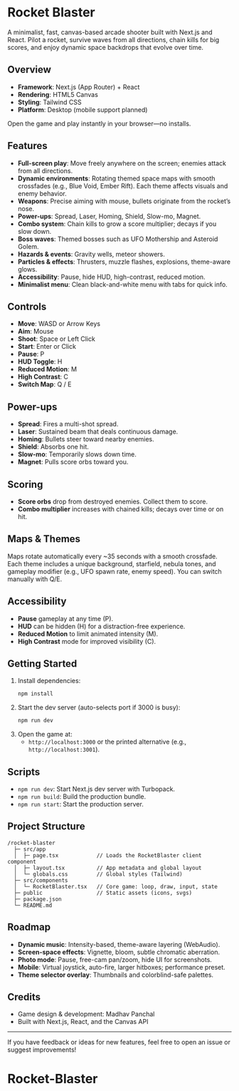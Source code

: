 # Rocket Blaster

A minimalist, fast, canvas-based arcade shooter built with Next.js and React. Pilot a rocket, survive waves from all directions, chain kills for big scores, and enjoy dynamic space backdrops that evolve over time.

## Overview
- **Framework**: Next.js (App Router) + React
- **Rendering**: HTML5 Canvas
- **Styling**: Tailwind CSS
- **Platform**: Desktop (mobile support planned)

Open the game and play instantly in your browser—no installs.

## Features
- **Full-screen play**: Move freely anywhere on the screen; enemies attack from all directions.
- **Dynamic environments**: Rotating themed space maps with smooth crossfades (e.g., Blue Void, Ember Rift). Each theme affects visuals and enemy behavior.
- **Weapons**: Precise aiming with mouse, bullets originate from the rocket’s nose.
- **Power-ups**: Spread, Laser, Homing, Shield, Slow-mo, Magnet.
- **Combo system**: Chain kills to grow a score multiplier; decays if you slow down.
- **Boss waves**: Themed bosses such as UFO Mothership and Asteroid Golem.
- **Hazards & events**: Gravity wells, meteor showers.
- **Particles & effects**: Thrusters, muzzle flashes, explosions, theme-aware glows.
- **Accessibility**: Pause, hide HUD, high-contrast, reduced motion.
- **Minimalist menu**: Clean black-and-white menu with tabs for quick info.

## Controls
- **Move**: WASD or Arrow Keys
- **Aim**: Mouse
- **Shoot**: Space or Left Click
- **Start**: Enter or Click
- **Pause**: P
- **HUD Toggle**: H
- **Reduced Motion**: M
- **High Contrast**: C
- **Switch Map**: Q / E

## Power-ups
- **Spread**: Fires a multi-shot spread.
- **Laser**: Sustained beam that deals continuous damage.
- **Homing**: Bullets steer toward nearby enemies.
- **Shield**: Absorbs one hit.
- **Slow-mo**: Temporarily slows down time.
- **Magnet**: Pulls score orbs toward you.

## Scoring
- **Score orbs** drop from destroyed enemies. Collect them to score.
- **Combo multiplier** increases with chained kills; decays over time or on hit.

## Maps & Themes
Maps rotate automatically every ~35 seconds with a smooth crossfade. Each theme includes a unique background, starfield, nebula tones, and gameplay modifier (e.g., UFO spawn rate, enemy speed). You can switch manually with Q/E.

## Accessibility
- **Pause** gameplay at any time (P).
- **HUD** can be hidden (H) for a distraction-free experience.
- **Reduced Motion** to limit animated intensity (M).
- **High Contrast** mode for improved visibility (C).

## Getting Started
1. Install dependencies:
   ```bash
   npm install
   ```
2. Start the dev server (auto-selects port if 3000 is busy):
   ```bash
   npm run dev
   ```
3. Open the game at:
   - `http://localhost:3000` or the printed alternative (e.g., `http://localhost:3001`).

## Scripts
- `npm run dev`: Start Next.js dev server with Turbopack.
- `npm run build`: Build the production bundle.
- `npm run start`: Start the production server.

## Project Structure
```
/rocket-blaster
  ├─ src/app
  │  ├─ page.tsx            // Loads the RocketBlaster client component
  │  ├─ layout.tsx          // App metadata and global layout
  │  └─ globals.css         // Global styles (Tailwind)
  ├─ src/components
  │  └─ RocketBlaster.tsx   // Core game: loop, draw, input, state
  ├─ public                 // Static assets (icons, svgs)
  ├─ package.json
  └─ README.md
```

## Roadmap
- **Dynamic music**: Intensity-based, theme-aware layering (WebAudio).
- **Screen-space effects**: Vignette, bloom, subtle chromatic aberration.
- **Photo mode**: Pause, free-cam pan/zoom, hide UI for screenshots.
- **Mobile**: Virtual joystick, auto-fire, larger hitboxes; performance preset.
- **Theme selector overlay**: Thumbnails and colorblind-safe palettes.

## Credits
- Game design & development: Madhav Panchal
- Built with Next.js, React, and the Canvas API

---

If you have feedback or ideas for new features, feel free to open an issue or suggest improvements!
# Rocket-Blaster
